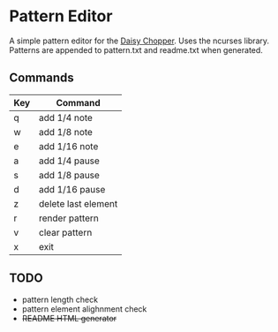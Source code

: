 # Pattern Editor

A simple pattern editor for the [Daisy Chopper](https://github.com/KnightHill/daisy-chopper). Uses the ncurses library. 
Patterns are appended to pattern.txt and readme.txt when generated.  

## Commands
| Key | Command |
| --- | --- |
| q | add 1/4 note |
| w | add 1/8 note |
| e | add 1/16 note |
| a | add 1/4 pause |
| s | add 1/8 pause |
| d | add 1/16 pause |
| z | delete last element |
| r | render pattern |
| v | clear pattern |
| x | exit |

## TODO

- pattern length check
- pattern element alighnment check
- ~~README HTML generator~~
